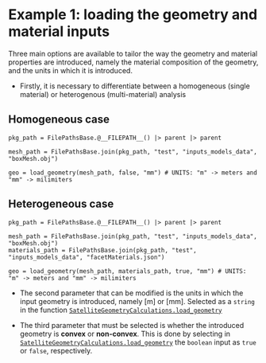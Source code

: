 # Example 1: loading the geometry and material inputs

Three main options are available to tailor the way the geometry and material properties are introduced, namely the material composition of the geometry, and the units in which it is introduced.

* Firstly, it is necessary to differentiate between a homogeneous (single material) or heterogenous (multi-material) analysis

## Homogeneous case

```
pkg_path = FilePathsBase.@__FILEPATH__() |> parent |> parent

mesh_path = FilePathsBase.join(pkg_path, "test", "inputs_models_data", "boxMesh.obj")

geo = load_geometry(mesh_path, false, "mm") # UNITS: "m" -> meters and "mm" -> milimiters
```
## Heterogeneous case

```
pkg_path = FilePathsBase.@__FILEPATH__() |> parent |> parent

mesh_path = FilePathsBase.join(pkg_path, "test", "inputs_models_data", "boxMesh.obj")
materials_path = FilePathsBase.join(pkg_path, "test", "inputs_models_data", "facetMaterials.json")

geo = load_geometry(mesh_path, materials_path, true, "mm") # UNITS: "m" -> meters and "mm" -> milimiters

```

* The second parameter that can be modified is the units in which the input geometry is introduced, namely [m] or [mm]. Selected as a `string` in the function [`SatelliteGeometryCalculations.load_geometry`](\ref) 

* The third parameter that must be selected is whether the introduced geometry is **convex** or **non-convex**. This is done by selecting in [`SatelliteGeometryCalculations.load_geometry`](\ref) the `boolean` input as `true` or `false`, respectively.